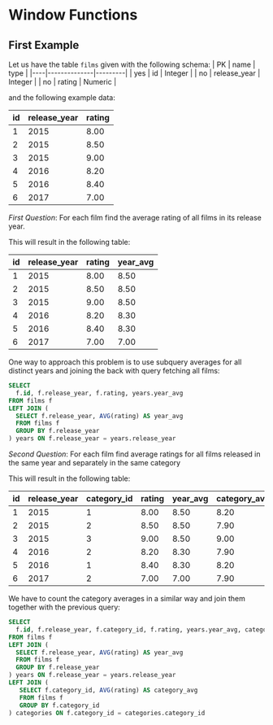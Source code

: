# Window Functions

## First Example

Let us have the table `films` given with the following schema:
| PK |   name       |  type   |
|----|--------------|---------|
| yes | id           | Integer |
| no  | release_year | Integer |
| no   | rating       | Numeric |

and the following example data:

| id |  release_year  | rating |
|----|----------------|--------|
|  1 |   2015         | 8.00  |
|  2 |   2015         | 8.50   |
|  3 |   2015         | 9.00  |
|  4 |   2016         | 8.20  |
|  5 |   2016         | 8.40  |
|  6 |   2017         | 7.00  |

*First Question*: For each film find the average rating of all films in its release year.

This will result in the following table:

| id  | release_year  | rating  | year_avg  |
|-----|---------------|---------|-----------|
|  1  |   2015        |  8.00   |  8.50     |
|  2  |   2015        |  8.50   |  8.50     |
|  3  |   2015        |  9.00   |  8.50     |
|  4  |   2016        |  8.20   | 8.30      |
| 5   |   2016        |  8.40   | 8.30      |
|  6  |   2017        |  7.00   | 7.00      |

One way to approach this problem is to use subquery averages for all distinct years and joining the back with query fetching all films:

```sql
SELECT
  f.id, f.release_year, f.rating, years.year_avg
FROM films f
LEFT JOIN (
  SELECT f.release_year, AVG(rating) AS year_avg
  FROM films f
  GROUP BY f.release_year
) years ON f.release_year = years.release_year
```
*Second Question*: For each film find average ratings for all films released in the same year and separately in the same category

This will result in the following table:

| id | release_year | category_id | rating | year_avg  | category_avg |
|----|--------------|-------------|--------|-----------|--------------|
| 1  |     2015     |    1        |  8.00  |   8.50    |    8.20      |
| 2  |     2015     |    2        |  8.50  |   8.50    |    7.90      |
| 3  |     2015     |    3        |  9.00  |   8.50    |    9.00      |
| 4  |     2016     |    2        |  8.20  |   8.30    |    7.90      |
| 5  |     2016     |    1        |  8.40  |   8.30    |    8.20      |
| 6  |     2017     |    2        |  7.00  |   7.00    |    7.90      |

We have to count the category averages in a similar way and join them together with the previous query:

```sql
SELECT
  f.id, f.release_year, f.category_id, f.rating, years.year_avg, categories.category_avg
FROM films f
LEFT JOIN (
  SELECT f.release_year, AVG(rating) AS year_avg
  FROM films f
  GROUP BY f.release_year
) years ON f.release_year = years.release_year
LEFT JOIN (
   SELECT f.category_id, AVG(rating) AS category_avg
   FROM films f
   GROUP BY f.category_id
) categories ON f.category_id = categories.category_id
```
